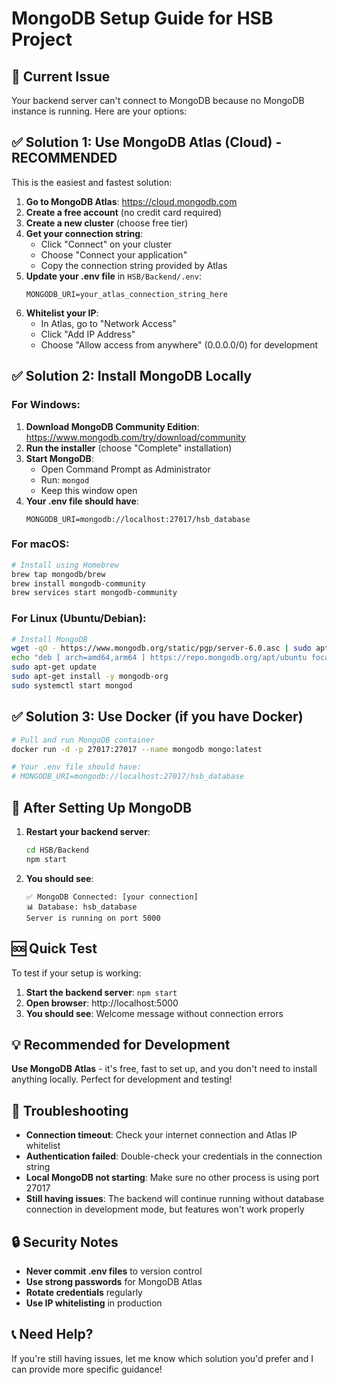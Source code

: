 # MongoDB Setup Guide for HSB Project

## 🚨 Current Issue
Your backend server can't connect to MongoDB because no MongoDB instance is running. Here are your options:

## ✅ Solution 1: Use MongoDB Atlas (Cloud) - **RECOMMENDED**

This is the easiest and fastest solution:

1. **Go to MongoDB Atlas**: https://cloud.mongodb.com
2. **Create a free account** (no credit card required)
3. **Create a new cluster** (choose free tier)
4. **Get your connection string**:
   - Click "Connect" on your cluster
   - Choose "Connect your application"
   - Copy the connection string provided by Atlas
5. **Update your .env file** in `HSB/Backend/.env`:
   ```
   MONGODB_URI=your_atlas_connection_string_here
   ```
6. **Whitelist your IP**:
   - In Atlas, go to "Network Access"
   - Click "Add IP Address" 
   - Choose "Allow access from anywhere" (0.0.0.0/0) for development

## ✅ Solution 2: Install MongoDB Locally

### For Windows:
1. **Download MongoDB Community Edition**: https://www.mongodb.com/try/download/community
2. **Run the installer** (choose "Complete" installation)
3. **Start MongoDB**:
   - Open Command Prompt as Administrator
   - Run: `mongod`
   - Keep this window open
4. **Your .env file should have**:
   ```
   MONGODB_URI=mongodb://localhost:27017/hsb_database
   ```

### For macOS:
```bash
# Install using Homebrew
brew tap mongodb/brew
brew install mongodb-community
brew services start mongodb-community
```

### For Linux (Ubuntu/Debian):
```bash
# Install MongoDB
wget -qO - https://www.mongodb.org/static/pgp/server-6.0.asc | sudo apt-key add -
echo "deb [ arch=amd64,arm64 ] https://repo.mongodb.org/apt/ubuntu focal/mongodb-org/6.0 multiverse" | sudo tee /etc/apt/sources.list.d/mongodb-org-6.0.list
sudo apt-get update
sudo apt-get install -y mongodb-org
sudo systemctl start mongod
```

## ✅ Solution 3: Use Docker (if you have Docker)

```bash
# Pull and run MongoDB container
docker run -d -p 27017:27017 --name mongodb mongo:latest

# Your .env file should have:
# MONGODB_URI=mongodb://localhost:27017/hsb_database
```

## 🔧 After Setting Up MongoDB

1. **Restart your backend server**:
   ```bash
   cd HSB/Backend
   npm start
   ```

2. **You should see**:
   ```
   ✅ MongoDB Connected: [your connection]
   📊 Database: hsb_database
   Server is running on port 5000
   ```

## 🆘 Quick Test

To test if your setup is working:

1. **Start the backend server**: `npm start`
2. **Open browser**: http://localhost:5000
3. **You should see**: Welcome message without connection errors

## 💡 Recommended for Development

**Use MongoDB Atlas** - it's free, fast to set up, and you don't need to install anything locally. Perfect for development and testing!

## 🐛 Troubleshooting

- **Connection timeout**: Check your internet connection and Atlas IP whitelist
- **Authentication failed**: Double-check your credentials in the connection string
- **Local MongoDB not starting**: Make sure no other process is using port 27017
- **Still having issues**: The backend will continue running without database connection in development mode, but features won't work properly

## 🔒 Security Notes

- **Never commit .env files** to version control
- **Use strong passwords** for MongoDB Atlas
- **Rotate credentials** regularly
- **Use IP whitelisting** in production

## 📞 Need Help?

If you're still having issues, let me know which solution you'd prefer and I can provide more specific guidance! 